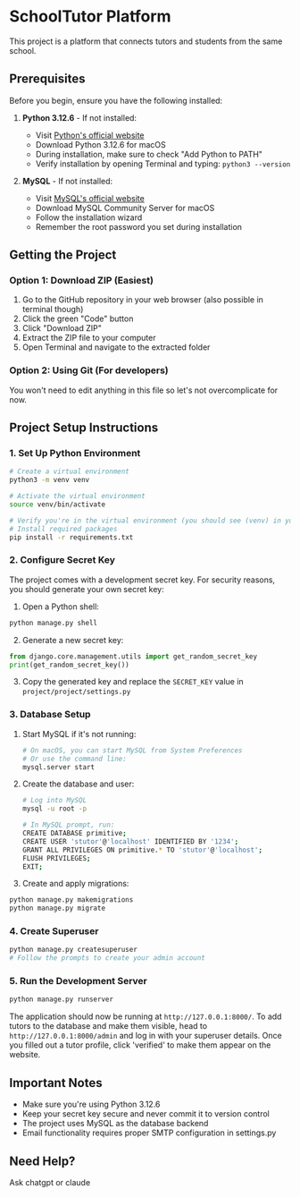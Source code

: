 # SchoolTutor Platform

This project is a platform that connects tutors and students from the same school. 

## Prerequisites

Before you begin, ensure you have the following installed:

1. **Python 3.12.6** - If not installed:
   - Visit [Python's official website](https://www.python.org/downloads/)
   - Download Python 3.12.6 for macOS
   - During installation, make sure to check "Add Python to PATH"
   - Verify installation by opening Terminal and typing: `python3 --version`

2. **MySQL** - If not installed:
   - Visit [MySQL's official website](https://dev.mysql.com/downloads/mysql/)
   - Download MySQL Community Server for macOS
   - Follow the installation wizard
   - Remember the root password you set during installation

## Getting the Project

### Option 1: Download ZIP (Easiest)
1. Go to the GitHub repository in your web browser (also possible in terminal though)
2. Click the green "Code" button
3. Click "Download ZIP"
4. Extract the ZIP file to your computer
5. Open Terminal and navigate to the extracted folder

### Option 2: Using Git (For developers)
You won't need to edit anything in this file so let's not overcomplicate for now.

## Project Setup Instructions

### 1. Set Up Python Environment
```bash
# Create a virtual environment
python3 -m venv venv

# Activate the virtual environment
source venv/bin/activate

# Verify you're in the virtual environment (you should see (venv) in your terminal)
# Install required packages
pip install -r requirements.txt
```

### 2. Configure Secret Key
The project comes with a development secret key. For security reasons, you should generate your own secret key:

1. Open a Python shell:
```bash
python manage.py shell
```

2. Generate a new secret key:
```python
from django.core.management.utils import get_random_secret_key
print(get_random_secret_key())
```

3. Copy the generated key and replace the `SECRET_KEY` value in `project/project/settings.py`

### 3. Database Setup
1. Start MySQL if it's not running:
   ```bash
   # On macOS, you can start MySQL from System Preferences
   # Or use the command line:
   mysql.server start
   ```

2. Create the database and user:
   ```bash
   # Log into MySQL
   mysql -u root -p
   
   # In MySQL prompt, run:
   CREATE DATABASE primitive;
   CREATE USER 'stutor'@'localhost' IDENTIFIED BY '1234';
   GRANT ALL PRIVILEGES ON primitive.* TO 'stutor'@'localhost';
   FLUSH PRIVILEGES;
   EXIT;
   ```

3. Create and apply migrations:
```bash
python manage.py makemigrations
python manage.py migrate
```

### 4. Create Superuser
```bash
python manage.py createsuperuser
# Follow the prompts to create your admin account
```

### 5. Run the Development Server
```bash
python manage.py runserver
```

The application should now be running at `http://127.0.0.1:8000/`. To add tutors to the database and make them visible, head to `http://127.0.0.1:8000/admin` and log in with your superuser details. Once you filled out a tutor profile, click 'verified' to make them appear on the website. 


## Important Notes
- Make sure you're using Python 3.12.6
- Keep your secret key secure and never commit it to version control
- The project uses MySQL as the database backend
- Email functionality requires proper SMTP configuration in settings.py

## Need Help?
Ask chatgpt or claude
